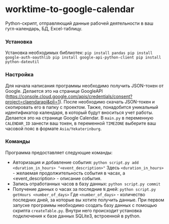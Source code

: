# worktime-to-google-calendar
Python-скрипт, отправляющий данные рабочей деятельности в ваш гугл-календарь, БД, Excel-таблицу.

### Установка
Установка необходимых библиотек:
`pip install pandas
pip install google-auth-oauthlib
pip install google-api-python-client
pip install python-dateutil`

### Настройка
Для начала написания программы необходимо получить JSON-токен от Google. Делается это на странице GoogleAPI (https://console.cloud.google.com/apis/credentials/consent?project=claendarapi&pli=1).
После необходимо скачать JSON-токен и скопировать его в папку с проектом.
Также, понадобится уникальный идентификатор календаря, в который будут вноситься учет работы. Делается это на странице Google Calendar.
В ```main.py``` в переменную `CALENDAR_ID` занести ваш токен, в переменной `TIMEZONE` выберите ваш часовой пояс в формате `Asia/Yekaterinburg`.


### Команды
Программа предоставляет следующие команды:
- Авторизация и добавление события:
`python script.py add <duration_in_hours> "<event_description>"`
Здесь `<duration_in_hours>` - желаемая продолжительность события в часах, а <event_description> - описание события.
- Запись отработанных часов в базу данных:
`python script.py commit`
- Получение данных о часах за последние `N` дней:
`python script.py getHours <number_of_days>`
Где `<number_of_days>` - количество последних дней, за которые вы хотите получить данные.
При первом запуске программы необходимо создать базу данных с помощью скрипта `createTable.py`. Внутри него происходит установка подключения к базе данных SQLite3, встроенной в python. 
